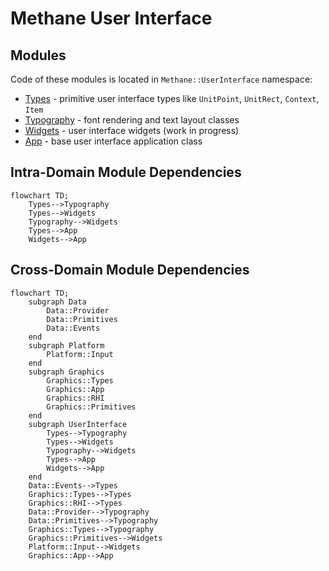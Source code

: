 # Methane User Interface

## Modules

Code of these modules is located in `Methane::UserInterface` namespace:

- [Types](Types) - primitive user interface types like `UnitPoint`, `UnitRect`, `Context`, `Item`
- [Typography](Typography) - font rendering and text layout classes
- [Widgets](Widgets) - user interface widgets (work in progress)
- [App](App) - base user interface application class

## Intra-Domain Module Dependencies

```mermaid
flowchart TD;
    Types-->Typography
    Types-->Widgets
    Typography-->Widgets
    Types-->App
    Widgets-->App
```

## Cross-Domain Module Dependencies

```mermaid
flowchart TD;
    subgraph Data
        Data::Provider
        Data::Primitives
        Data::Events
    end
    subgraph Platform
        Platform::Input
    end
    subgraph Graphics
        Graphics::Types
        Graphics::App
        Graphics::RHI
        Graphics::Primitives
    end
    subgraph UserInterface
        Types-->Typography
        Types-->Widgets
        Typography-->Widgets
        Types-->App
        Widgets-->App
    end
    Data::Events-->Types
    Graphics::Types-->Types
    Graphics::RHI-->Types
    Data::Provider-->Typography
    Data::Primitives-->Typography
    Graphics::Types-->Typography
    Graphics::Primitives-->Widgets
    Platform::Input-->Widgets
    Graphics::App-->App
```
